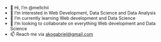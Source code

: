 - 👋 Hi, I’m @mellchii
- 👀 I’m interested in Web Development, Data Science and Data Analysis
- 🌱 I’m currently learning Web development and Data Science
- 💞️ I’m looking to collaborate on everything Web development and Data Science
- 📫 Reach me via akogabriel@gmail.com

<!---
mellchii/mellchii is a ✨ special ✨ repository because its `README.md` (this file) appears on your GitHub profile.
You can click the Preview link to take a look at your changes.
--->

